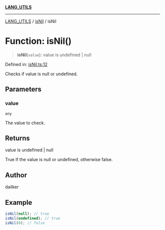 [**LANG_UTILS**](../../README.md)

***

[LANG_UTILS](../../README.md) / [isNil](../README.md) / isNil

# Function: isNil()

> **isNil**(`value`): value is undefined \| null

Defined in: [isNil.ts:12](https://github.com/dailker/everyutil/blob/ed6336a7c6553ed095d55eb280ece446462248a8/src/lang/isNil.ts#L12)

Checks if value is null or undefined.

## Parameters

### value

`any`

The value to check.

## Returns

value is undefined \| null

True if the value is null or undefined, otherwise false.

## Author

dailker

## Example

```ts
isNil(null); // true
isNil(undefined); // true
isNil(0); // false
```
